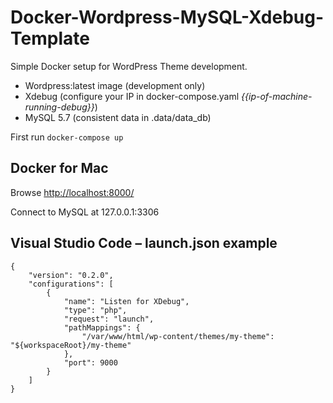 # Docker-Wordpress-MySQL-Xdebug-Template

Simple Docker setup for WordPress Theme development.

* Wordpress:latest image (development only)
* Xdebug (configure your IP in docker-compose.yaml *{{ip-of-machine-running-debug}}*)
* MySQL 5.7 (consistent data in .data/data_db)

First run
``docker-compose up``

## Docker for Mac

Browse [http://localhost:8000/](http://localhost:8000/)

Connect to MySQL at 127.0.0.1:3306

## Visual Studio Code – launch.json example
```
{
    "version": "0.2.0",
    "configurations": [
        {
            "name": "Listen for XDebug",
            "type": "php",
            "request": "launch",
            "pathMappings": {
                "/var/www/html/wp-content/themes/my-theme": "${workspaceRoot}/my-theme"
            },
            "port": 9000
        }
    ]
}
```
